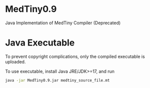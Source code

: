 # MedTiny0.9
Java Implementation of MedTiny Compiler (Deprecated)

# Java Executable
To prevent copyright complications, only the compiled executable is uploaded.

To use executable, install Java JRE/JDK>=17, and run 
```bash
java -jar MedTiny0.9.jar medtiny_source_file.mt
```
